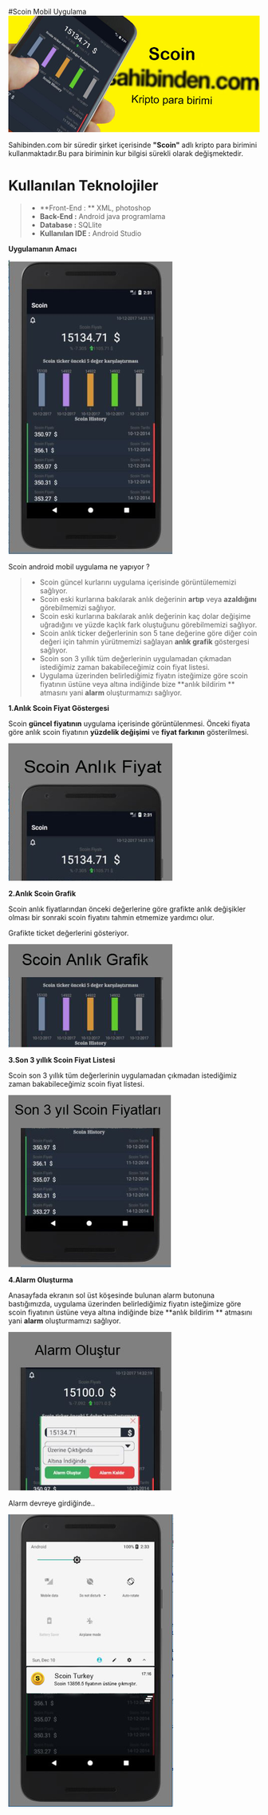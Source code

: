 #Scoin Mobil Uygulama
![](https://github.com/umut47/Scoin/blob/master/ScreenShot/afis.jpg)

Sahibinden.com bir süredir şirket içerisinde **"Scoin"** adlı kripto para birimini kullanmaktadır.Bu para biriminin kur bilgisi sürekli olarak değişmektedir.

# Kullanılan Teknolojiler
>- **Front-End : **  XML, photoshop
>- **Back-End :**  Android java programlama
>- **Database :** SQLlite
>-  **Kullanılan IDE :** Android Studio

 **Uygulamanın Amacı**
 
 ![](https://github.com/umut47/Scoin/blob/master/ScreenShot/anamenu.JPG)
 
Scoin android mobil uygulama ne yapıyor ?

>-  Scoin güncel kurlarını uygulama içerisinde görüntülememizi sağlıyor.
>- Scoin eski kurlarına bakılarak anlık değerinin **artıp** veya **azaldığını**  görebilmemizi sağlıyor.
>- Scoin eski kurlarına bakılarak anlık değerinin kaç dolar değişime uğradığını ve yüzde kaçlık fark oluştuğunu görebilmemizi sağlıyor.
>- Scoin anlık ticker değerlerinin son 5 tane değerine göre diğer coin değeri için tahmin yürütmemizi sağlayan **anlık grafik** göstergesi sağlıyor.
>- Scoin son 3 yıllık tüm değerlerinin uygulamadan çıkmadan istediğimiz zaman bakabileceğimiz coin fiyat listesi.
>- Uygulama üzerinden belirlediğimiz fiyatın isteğimize göre scoin fiyatının üstüne veya altına indiğinde bize **anlık bildirim ** atmasını yani **alarm** oluşturmamızı sağlıyor.


**1.Anlık Scoin Fiyat Göstergesi**

Scoin **güncel fiyatının** uygulama içerisinde görüntülenmesi.
Önceki fiyata göre anlık scoin fiyatının **yüzdelik değişimi** ve **fiyat farkının** gösterilmesi.

![](https://github.com/umut47/Scoin/blob/master/ScreenShot/fiyat.jpg)

**2.Anlık Scoin Grafik**

Scoin anlık fiyatlarından önceki değerlerine göre grafikte anlık değişikler olması bir sonraki scoin  fiyatını tahmin etmemize yardımcı olur.

Grafikte ticket değerlerini gösteriyor.

![](https://github.com/umut47/Scoin/blob/master/ScreenShot/grafik.jpg)

**3.Son 3 yıllık Scoin Fiyat Listesi**

Scoin son 3 yıllık tüm değerlerinin uygulamadan çıkmadan istediğimiz zaman bakabileceğimiz scoin fiyat listesi.

![](https://github.com/umut47/Scoin/blob/master/ScreenShot/3yil.jpg)

**4.Alarm Oluşturma**

Anasayfada ekranın sol üst köşesinde bulunan alarm butonuna bastığımızda, uygulama üzerinden belirlediğimiz fiyatın isteğimize göre scoin fiyatının üstüne veya altına indiğinde bize **anlık bildirim ** atmasını yani **alarm** oluşturmamızı sağlıyor.

![](https://github.com/umut47/Scoin/blob/master/ScreenShot/alarmOlustur.jpg)


Alarm devreye girdiğinde..

![](https://github.com/umut47/Scoin/blob/master/ScreenShot/bildirim.png)
